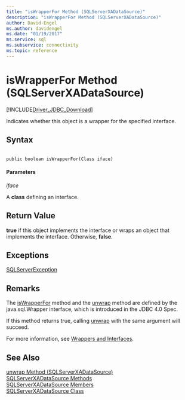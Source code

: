 ```yaml
---
title: "isWrapperFor Method (SQLServerXADataSource)"
description: "isWrapperFor Method (SQLServerXADataSource)"
author: David-Engel
ms.author: davidengel
ms.date: "01/19/2017"
ms.service: sql
ms.subservice: connectivity
ms.topic: reference
---
```

# isWrapperFor Method (SQLServerXADataSource)
[!INCLUDE[Driver_JDBC_Download](../../../includes/driver_jdbc_download.md)]

  Indicates whether this object is a wrapper for the specified interface.  
  
## Syntax  
  
```  
  
public boolean isWrapperFor(Class iface)  
```  
  
#### Parameters  
 *iface*  
  
 A **class** defining an interface.  
  
## Return Value  
 **true** if this object implements the interface or wraps an object that implements the interface. Otherwise, **false**.  
  
## Exceptions  
 [SQLServerException](../../../connect/jdbc/reference/sqlserverexception-class.md)  
  
## Remarks  
 The [isWrapperFor](../../../connect/jdbc/reference/iswrapperfor-method-sqlserverxadatasource.md) method and the [unwrap](../../../connect/jdbc/reference/unwrap-method-sqlserverxadatasource.md) method are defined by the java.sql.Wrapper interface, which is introduced in the JDBC 4.0 Spec.  
  
 If this method returns true, calling [unwrap](../../../connect/jdbc/reference/unwrap-method-sqlserverxadatasource.md) with the same argument will succeed.  
  
 For more information, see [Wrappers and Interfaces](../../../connect/jdbc/wrappers-and-interfaces.md).  
  
## See Also  
 [unwrap Method &#40;SQLServerXADataSource&#41;](../../../connect/jdbc/reference/unwrap-method-sqlserverxadatasource.md)   
 [SQLServerXADataSource Methods](../../../connect/jdbc/reference/sqlserverxadatasource-methods.md)   
 [SQLServerXADataSource Members](../../../connect/jdbc/reference/sqlserverxadatasource-members.md)   
 [SQLServerXADataSource Class](../../../connect/jdbc/reference/sqlserverxadatasource-class.md)  
  
  
